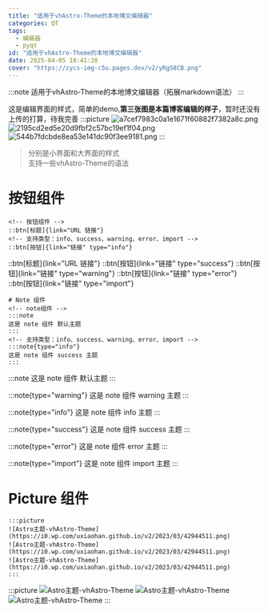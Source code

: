```yaml
---
title: "适用于vhAstro-Theme的本地博文编辑器"
categories: QT
tags:
  - 编辑器
  - pyqt
id: "适用于vhAstro-Theme的本地博文编辑器"
date: 2025-04-05 18:41:28
cover: "https://zycs-img-c5u.pages.dev/v2/yRgS8CB.png"
---
```


:::note
适用于vhAstro-Theme的本地博文编辑器（拓展markdown语法）
:::


这是编辑界面的样式，简单的demo,**第三张图是本篇博客编辑的样子**，暂时还没有上传的打算，待我完善
:::picture
![a7cef7983c0a1e1671f60882f7382a8c.png](https://zycs-img-c5u.pages.dev/v2/yRgS8CB.png)
![2195cd2ed5e20d9fbf2c57bc19ef1f04.png](https://zycs-img-c5u.pages.dev/v2/JETEBuB.png)
![544b7fdcbde8ea53e141dc90f3ee9181.png](https://zycs-img-c5u.pages.dev/v2/IGtmuGC.png)
:::

> 分别是小界面和大界面的样式<br>
> 支持一些vhAstro-Theme的语法

# 按钮组件

```
<!-- 按钮组件 -->
::btn[标题]{link="URL 链接"}
<!-- 支持类型：info、success、warning、error、import -->
::btn[按钮]{link="链接" type="info"}
```

::btn[标题]{link="URL 链接"}
::btn[按钮]{link="链接" type="success"}
::btn[按钮]{link="链接" type="warning"}
::btn[按钮]{link="链接" type="error"}
::btn[按钮]{link="链接" type="import"}

```
# Note 组件
<!-- note组件 -->
:::note
这是 note 组件 默认主题
:::
<!-- 支持类型：info、success、warning、error、import -->
:::note{type="info"}
这是 note 组件 success 主题
:::
```

:::note
这是 note 组件 默认主题
:::

:::note{type="warning"}
这是 note 组件 warning 主题
:::

:::note{type="info"}
这是 note 组件 info 主题
:::

:::note{type="success"}
这是 note 组件 success 主题
:::

:::note{type="error"}
这是 note 组件 error 主题
:::

:::note{type="import"}
这是 note 组件 import 主题
:::
# Picture 组件
```
:::picture
![Astro主题-vhAstro-Theme](https://i0.wp.com/uxiaohan.github.io/v2/2023/03/42944511.png)
![Astro主题-vhAstro-Theme](https://i0.wp.com/uxiaohan.github.io/v2/2023/03/42944511.png)
![Astro主题-vhAstro-Theme](https://i0.wp.com/uxiaohan.github.io/v2/2023/03/42944511.png)
:::
```

:::picture
![Astro主题-vhAstro-Theme](https://i0.wp.com/uxiaohan.github.io/v2/2023/03/42944511.png)
![Astro主题-vhAstro-Theme](https://i0.wp.com/uxiaohan.github.io/v2/2023/03/42944511.png)
![Astro主题-vhAstro-Theme](https://i0.wp.com/uxiaohan.github.io/v2/2023/03/42944511.png)
:::


